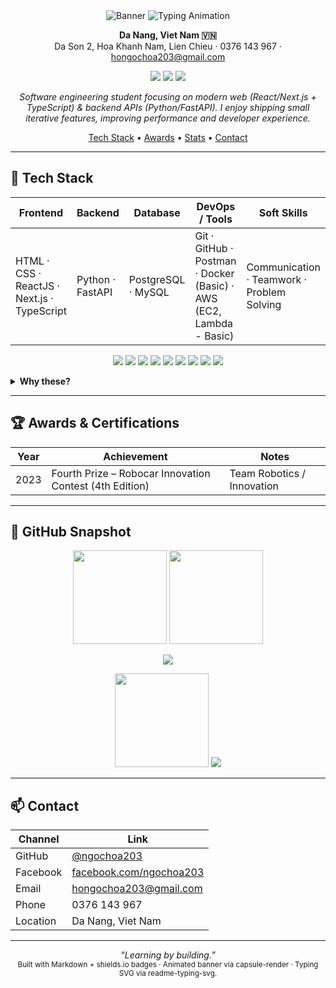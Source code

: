 <div align="center">

<img src="https://capsule-render.vercel.app/api?type=transparent&fontColor=36BCF7&text=Ho%20Ngoc%20Hoa&height=90&fontAlign=50&desc=Fullstack%20Developer%20(Student)&descAlign=50&descSize=16" alt="Banner" />

<img src="https://readme-typing-svg.herokuapp.com?font=Fira+Code&pause=1200&color=36BCF7&center=true&vCenter=true&width=600&lines=Fullstack+Developer+Student;FastAPI+%7C+React+%7C+PostgreSQL;Always+learning+and+building" alt="Typing Animation" />

**Da Nang, Viet Nam 🇻🇳**  
Da Son 2, Hoa Khanh Nam, Lien Chieu · 0376 143 967 · hongochoa203@gmail.com

<p>
	<a href="https://github.com/ngochoa203"><img src="https://img.shields.io/badge/GitHub-181717?logo=github&logoColor=white" /></a>
	<a href="mailto:hongochoa203@gmail.com"><img src="https://img.shields.io/badge/Email-hongochoa203%40gmail.com-EA4335?logo=gmail&logoColor=white" /></a>
	<a href="https://www.facebook.com/ngochoa203/"><img src="https://img.shields.io/badge/Facebook-1877F2?logo=facebook&logoColor=white" /></a>
</p>

*Software engineering student focusing on modern web (React/Next.js + TypeScript) & backend APIs (Python/FastAPI). I enjoy shipping small iterative features, improving performance and developer experience.*

<p align="center">
	<a href="#-tech-stack">Tech Stack</a> •
	<a href="#-awards--certifications">Awards</a> •
	<a href="#-github-snapshot">Stats</a> •
	<a href="#-contact">Contact</a>
</p>

</div>

---

## 🔧 Tech Stack

| Frontend | Backend | Database | DevOps / Tools | Soft Skills |
| -------- | ------- | -------- | -------------- | ----------- |
| HTML · CSS · ReactJS · Next.js · TypeScript | Python · FastAPI | PostgreSQL · MySQL | Git · GitHub · Postman · Docker (Basic) · AWS (EC2, Lambda - Basic) | Communication · Teamwork · Problem Solving |

<p align="center">
	<img src="https://img.shields.io/badge/React-20232a?logo=react&logoColor=61dafb" />
	<img src="https://img.shields.io/badge/Next.js-000?logo=next.js" />
	<img src="https://img.shields.io/badge/TypeScript-3178c6?logo=typescript&logoColor=white" />
	<img src="https://img.shields.io/badge/FastAPI-05998b?logo=fastapi&logoColor=white" />
	<img src="https://img.shields.io/badge/Python-3776ab?logo=python&logoColor=ffdd54" />
	<img src="https://img.shields.io/badge/PostgreSQL-31648c?logo=postgresql&logoColor=white" />
	<img src="https://img.shields.io/badge/MySQL-0f4c78?logo=mysql&logoColor=white" />
	<img src="https://img.shields.io/badge/Docker-2496ed?logo=docker&logoColor=white" />
	<img src="https://img.shields.io/badge/AWS-232f3e?logo=amazonaws&logoColor=ff9900" />
</p>

<details>
<summary><b>Why these?</b></summary>

- React / Next.js: component-driven UI + SSR/ISR for performance.
- FastAPI: modern Python async APIs with type hints & auto docs.
- PostgreSQL: reliability + indexing & JSON support.
- Docker & AWS (basic): reproducible packaging & simple deployment.

</details>

---


## 🏆 Awards & Certifications

| Year | Achievement | Notes |
| ---- | ----------- | ----- |
| 2023 | Fourth Prize – Robocar Innovation Contest (4th Edition) | Team Robotics / Innovation |

---

## 📸 GitHub Snapshot

<p align="center">
	<img height="150" src="https://github-readme-stats.vercel.app/api?username=ngochoa203&show_icons=true&theme=tokyonight&hide_border=true" />
	<img height="150" src="https://github-readme-stats.vercel.app/api/top-langs/?username=ngochoa203&layout=compact&langs_count=8&theme=tokyonight&hide_border=true" />
</p>
<p align="center">
	<img src="https://github-readme-activity-graph.vercel.app/graph?username=ngochoa203&theme=tokyo-night&hide_border=true" />
</p>
<p align="center">
	<img src="https://streak-stats.demolab.com?user=ngochoa203&theme=tokyonight&hide_border=true" height="150" />
	<img src="https://komarev.com/ghpvc/?username=ngochoa203&color=1f6feb&style=flat" />
</p>

---

## 📫 Contact

| Channel | Link |
| ------- | ---- |
| GitHub | [@ngochoa203](https://github.com/ngochoa203) |
| Facebook | [facebook.com/ngochoa203](https://www.facebook.com/ngochoa203/) |
| Email | hongochoa203@gmail.com |
| Phone | 0376 143 967 |
| Location | Da Nang, Viet Nam |

---


<div align="center">

*“Learning by building.”*  
<sub>Built with Markdown + shields.io badges · Animated banner via capsule-render · Typing SVG via readme-typing-svg.</sub>

</div>
